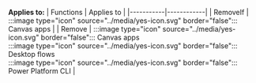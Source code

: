 **Applies to:** 
| Functions | Applies to |
|-----------|------------|
| RemoveIf | :::image type="icon" source="../media/yes-icon.svg" border="false"::: Canvas apps |
| Remove | :::image type="icon" source="../media/yes-icon.svg" border="false"::: Canvas apps</br>:::image type="icon" source="../media/yes-icon.svg" border="false"::: Desktop flows</br>:::image type="icon" source="../media/yes-icon.svg" border="false"::: Power Platform CLI |

